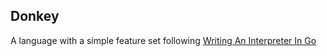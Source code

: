 ## Donkey

A language with a simple feature set following [Writing An Interpreter In Go](https://interpreterbook.com/)
